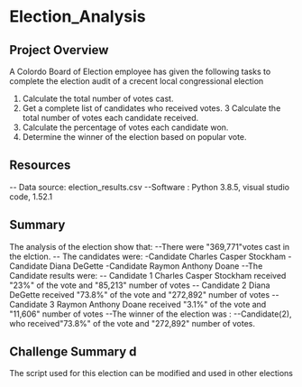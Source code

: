 # Election_Analysis

## Project Overview 
A Colordo Board of Election employee has given the following tasks to complete the election audit of a crecent local congressional election

1. Calculate the total number of votes cast.
2. Get a complete list of candidates who received votes.
3  Calculate the total number of votes each candidate received.
4. Calculate the percentage of votes each candidate won.
5. Determine the winner of the election based on popular vote.

## Resources 
-- Data source: election_results.csv 
--Software : Python 3.8.5, visual studio code, 1.52.1

## Summary 
The analysis of the election show that:
--There were "369,771"votes cast in the elction.
-- The candidates were:
       -Candidate Charles Casper Stockham 
       -Candidate Diana DeGette
       -Candidate Raymon Anthony Doane
--The Candidate results were:
     -- Candidate 1 Charles Casper Stockham received "23%" of the vote and "85,213" number of votes 
     -- Candidate 2 Diana DeGette received "73.8%" of the vote and "272,892" number of votes 
     -- Candidate 3 Raymon Anthony Doane received "3.1%" of the vote and "11,606" number of votes 
--The winner of the election was :
   --Candidate(2), who received"73.8%" of the vote and "272,892" number of votes.
 
## Challenge Summary d
The script used for this election can be modified and used in other elections
